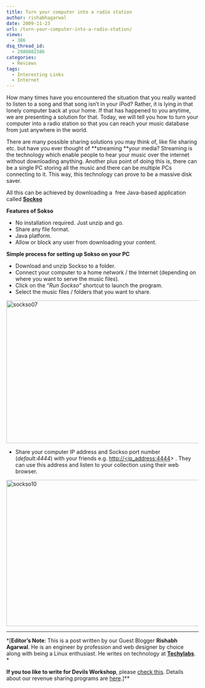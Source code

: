```yaml
---
title: Turn your computer into a radio station
author: rishabhagarwal
date: 2009-11-23
url: /turn-your-computer-into-a-radio-station/
views:
  - 386
dsq_thread_id:
  - 2986082386
categories:
  - Reviews
tags:
  - Interesting Links
  - Internet
---
```

How many times have you encountered the situation that you really wanted to listen to a song and that song isn&#8217;t in your iPod? Rather, it is lying in that lonely computer back at your home. If that has happened to you anytime, we are presenting a solution for that. Today, we will tell you how to turn your computer into a radio station so that you can reach your music database from just anywhere in the world.

There are many possible sharing solutions you may think of, like file sharing etc. but have you ever thought of **streaming **your media? Streaming is the technology which enable people to hear your music over the internet without downloading anything. Another plus point of doing this is, there can be a single PC storing all the music and there can be multiple PCs connecting to it. This way, this technology can prove to be a massive disk saver.

All this can be achieved by downloading a  free Java-based application called **<a href="http://sockso.pu-gh.com/" onclick="_gaq.push(['_trackEvent', 'outbound-article', 'http://sockso.pu-gh.com/', 'Sockso']);" rel="nofollow"  target="_blank">Sockso</a>**

**Features of Sokso**

  * No installation required. Just unzip and go.
  * Share any file format.
  * Java platform.
  * Allow or block any user from downloading your content.

**Simple process for setting up Sokso on your PC**

  * Download and unzip Sockso to a folder.
  * Connect your computer to a home network / the Internet (depending on where you want to serve the music files).
  * Click on the “*Run Sockso*” shortcut to launch the program.
  * Select the music files / folders that you want to share.

<img class="size-medium wp-image-17099 alignnone" src="http://cdn.devilsworkshop.org/files/2009/11/sockso07-600x428.jpg" alt="sockso07" width="525" height="374" />

  * Share your computer IP address and Sockso port number (*default:4444*) with your friends e.g. <a href="http://%3cip_address:4444/" onclick="_gaq.push(['_trackEvent','download','http://%3cip_address:4444/']);" >http://<ip_address:4444</a>> . They can use this address and listen to your collection using their web browser.

<img class="size-medium wp-image-17102 alignnone" src="http://cdn.devilsworkshop.org/files/2009/11/sockso10-600x432.jpg" alt="sockso10" width="535" height="383" />

* * *

*[****Editor&#8217;s Note****: This is a post written by our Guest Blogger **Rishabh Agarwal**. He is an engineer by profession and web designer by choice along with being a Linux enthusiast. He writes on technology at **<a href="http://www.techylabs.com" onclick="_gaq.push(['_trackEvent', 'outbound-article', 'http://www.techylabs.com', 'Techylabs']);" >Techylabs</a>**.  
*</p> 

**If you too like to write for **Devils Workshop****, please [check this][1]. Details about our revenue sharing programs are [here][1].]**

 [1]: http://devilsworkshop.org/join-dw/
